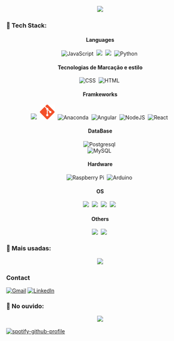 <p align="center">
 <img src= "https://readme-typing-svg.herokuapp.com?font=times&size=30&color=FFFF00&background=0F09FF00&center=true&lines=Space%2C+the+final+frontier...">
</p>


### :robot: Tech Stack:
<div align="center">
 
#### Languages

<img src="https://img.shields.io/badge/JavaScript-323330?style=for-the-badge&logo=javascript&logoColor=F7DF1E" title="JavaScript" alt="JavaScript"/>&nbsp;
   <img src="https://img.shields.io/badge/C-00599C?style=for-the-badge&logo=c&logoColor=white"  />&nbsp;
  <img src=" https://img.shields.io/badge/C%2B%2B-00599C?style=for-the-badge&logo=c%2B%2B&logoColor=white" />&nbsp;
 <img src="https://img.shields.io/badge/Python-FFD43B?style=for-the-badge&logo=python&logoColor=blue" title="Python" alt="Python" />&nbsp;

#### Tecnologias de Marcação e estilo
  <img src="https://img.shields.io/badge/CSS3-1572B6?style=for-the-badge&logo=css3&logoColor=white" title="CSS" alt="CSS" />&nbsp;
    <img src="https://img.shields.io/badge/HTML5-E34F26?style=for-the-badge&logo=html5&logoColor=white" title="HTML" alt="HTML" />&nbsp;

#### Framkeworks

   <img src="https://img.shields.io/badge/Jupyter-F37626.svg?&style=for-the-badge&logo=Jupyter&logoColor=white"/>&nbsp;
  <img  src="https://github.com/devicons/devicon/blob/master/icons/git/git-original.svg" title="Git" alt="Git" width="40" height="40"/>&nbsp;
   <img src="https://img.shields.io/badge/conda-342B029.svg?&style=for-the-badge&logo=anaconda&logoColor=white" title="Anaconda" alt="Anaconda" />&nbsp;
   <img src="https://img.shields.io/badge/AngularJS-E23237?style=for-the-badge&logo=angularjs&logoColor=white" title="Angular" alt="Angular" />&nbsp;
    <img src="https://img.shields.io/badge/Node%20js-339933?style=for-the-badge&logo=nodedotjs&logoColor=white" title="NodeJS" alt="NodeJS" />&nbsp;
     <img src="https://img.shields.io/badge/React-20232A?style=for-the-badge&logo=react&logoColor=61DAFB" title="React" alt="React" />&nbsp;
     
#### DataBase
<img src="https://img.shields.io/badge/PostgreSQL-316192?style=for-the-badge&logo=postgresql&logoColor=white" title="Postgresql" alt="Postgresql"  />&nbsp;  
    <img src="https://img.shields.io/badge/MySQL-005C84?style=for-the-badge&logo=mysql&logoColor=white" title="MySQL" alt="MySQL" />&nbsp;
    
#### Hardware
 <img src="https://img.shields.io/badge/Raspberry%20Pi-A22846?style=for-the-badge&logo=Raspberry%20Pi&logoColor=white" title="Raspberry Pi" alt="Raspberry Pi" />&nbsp;
  <img src="https://img.shields.io/badge/Arduino-00979D?style=for-the-badge&logo=Arduino&logoColor=white" title="Arduino" alt="Arduino" />&nbsp;

#### OS
 <img src="https://img.shields.io/badge/Debian-A81D33?style=for-the-badge&logo=debian&logoColor=white"  />&nbsp;
  <img src="https://img.shields.io/badge/Ubuntu-E95420?style=for-the-badge&logo=ubuntu&logoColor=white" />&nbsp;
   <img src=" https://img.shields.io/badge/Windows-0078D6?style=for-the-badge&logo=windows&logoColor=white"  />&nbsp;
  <img src=" https://img.shields.io/badge/Linux-FCC624?style=for-the-badge&logo=linux&logoColor=black" />&nbsp;
 

#### Others
   <img src="https://img.shields.io/badge/GIT-E44C30?style=for-the-badge&logo=git&logoColor=white"  />&nbsp;
  <img src=" https://img.shields.io/badge/Linux-FCC624?style=for-the-badge&logo=linux&logoColor=black" />&nbsp;

 
   </div>
   
 ###  :floppy_disk: Mais usadas:

<p align="center">
  <img src="https://github-readme-stats.vercel.app/api/top-langs/?username=pizza2u&theme=highcontrast&layout=compact" /> 
</p>

### Contact

[![Gmail](https://img.shields.io/badge/Gmail-D14836?style=for-the-badge&logo=gmail&logoColor=white)](mailto:sara.victoria1310@gmail.com)
[![LinkedIn](https://img.shields.io/badge/LinkedIn-0077B5?style=for-the-badge&logo=linkedin&logoColor=white)](https://www.linkedin.com/in/saranobregaa)


### :musical_note: No ouvido:

<div align="center">
  <a href="https://open.spotify.com/user/thelittlesmurf?si=6a4774a1b9784228">
    <img src="https://img.shields.io/badge/Spotify-1ED760?&style=for-the-badge&logo=spotify&logoColor=white">
  </a>
</div>

[![spotify-github-profile](https://spotify-github-profile.vercel.app/api/view?uid=thelittlesmurf&cover_image=true&theme=default&show_offline=false&background_color=000000&interchange=false&bar_color=aeeace&bar_color_cover=false)](https://github.com/kittinan/spotify-github-profile)
